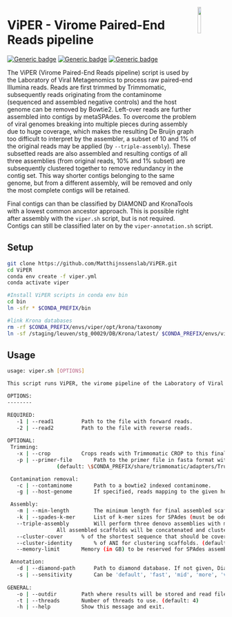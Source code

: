 <a href="https://rega.kuleuven.be/cev/viralmetagenomics"><img src="https://rega.kuleuven.be/cev/viralmetagenomics/pictures/lovm/image_preview" height="12.5%" width="12.5%" align="right"/></a>

# ViPER - Virome Paired-End Reads pipeline
[![Generic badge](https://img.shields.io/badge/GitHub-MatthijnssensLab-brightgreen?logo=github)](https://github.com/Matthijnssenslab)
[![Generic badge](https://img.shields.io/twitter/url?label=%40JMatthijnssens&style=social&url=https%3A%2F%2Ftwitter.com%2FJMatthijnssens)](https://twitter.com/JMatthijnssens)
[![Generic badge](https://img.shields.io/badge/Laboratory%20of%20Viral%20Metagenomics-1877F2?style=flat-square&logo=facebook&logoColor=white)](https://www.facebook.com/MatthijnssensLab)

The ViPER (Virome Paired-End Reads pipeline) script is used by the Laboratory of Viral Metagenomics to process raw paired-end Illumina reads. Reads are first trimmed by Trimmomatic, subsequently reads originating from the contaminome (sequenced and assembled negative controls) and the host genome can be removed by Bowtie2. Left-over reads are further assembled into contigs by metaSPAdes. To overcome the problem of viral genomes breaking into multiple pieces during assembly due to huge coverage, which makes the resulting De Bruijn graph too difficult to interpret by the assembler, a subset of 10 and 1% of the original reads may be applied (by `--triple-assembly`). These subsetted reads are also assembled and resulting contigs of all three assemblies (from original reads, 10% and 1% subset) are subsequently clustered together to remove redundancy in the contig set. This way shorter contigs belonging to the same genome, but from a different assembly, will be removed and only the most complete contigs will be retained.

Final contigs can than be classified by DIAMOND and KronaTools with a lowest common ancestor approach. This is possible right after assembly with the `viper.sh` script, but is not required. Contigs can still be classified later on by the `viper-annotation.sh` script.

## Setup
```bash
git clone https://github.com/Matthijnssenslab/ViPER.git
cd ViPER
conda env create -f viper.yml
conda activate viper

#Install ViPER scripts in conda env bin
cd bin
ln -sfr * $CONDA_PREFIX/bin

#link Krona databases
rm -rf $CONDA_PREFIX/envs/viper/opt/krona/taxonomy
ln -sf /staging/leuven/stg_00029/DB/Krona/latest/ $CONDA_PREFIX/envs/viper/opt/krona/taxonomy
```

## Usage
```bash
usage: viper.sh [OPTIONS]

This script runs ViPER, the virome pipeline of the Laboratory of Viral Metagenomics (KU Leuven) for paired-end Illumina reads.

OPTIONS:
--------

REQUIRED:
   -1 | --read1			Path to the file with forward reads.
   -2 | --read2			Path to the file with reverse reads.
   
OPTIONAL:
 Trimming:
   -x | --crop			Crops reads with Trimmomatic CROP to this final length. First 19 bases of each read are removed by default with HEADCROP. (default:'')
   -p | --primer-file		Path to the primer file in fasta format with sequences that have to be trimmed by Trimmomatic, or a built-in option by Trimmomatic. 
   				(default: \$CONDA_PREFIX/share/trimmomatic/adapters/TruSeq3-PE.fa)

 Contamination removal:
   -c | --contaminome		Path to a bowtie2 indexed contaminome.
   -g | --host-genome		If specified, reads mapping to the given host genome will be removed. Requires the path to a bowtie2 indexed host genome.

 Assembly:
   -m | --min-length		The minimum length for final assembled scaffolds. (default: 500)
   -k | --spades-k-mer		List of k-mer sizes for SPAdes (must be odd and less than 128). (default: 21,33,55,77)
   --triple-assembly		Will perform three denovo assemblies with metaspades on the full reads, a 10% and 1% subset of the reads.
   				All assembled scaffolds will be concatenated and clustered together to remove redundancy (see also --cluster-cover/identity).
   --cluster-cover		% of the shortest sequence that should be covered during clustering. (default: 99)
   --cluster-identity		% of ANI for clustering scaffolds. (default: 99)
   --memory-limit		Memory (in GB) to be reserved for SPAdes assembly. (default: 250)

 Annotation:
   -d | --diamond-path		Path to diamond database. If not given, Diamond and KronaTools will be skipped.
   -s | --sensitivity		Can be 'default', 'fast', 'mid', 'more', 'very' and 'ultra' (default corresponds to --sensitive setting of Diamond).
   
GENERAL:
   -o | --outdir		Path where results will be stored and read files will be copied to (default: current directory). 
   -t | --threads		Number of threads to use. (default: 4)
   -h | --help    		Show this message and exit.
```


